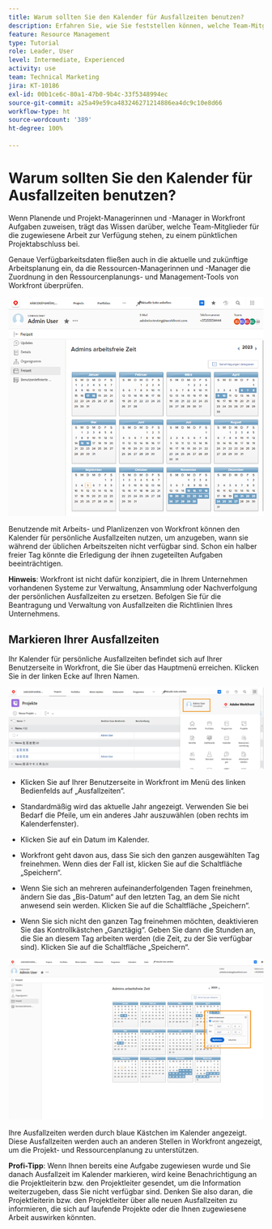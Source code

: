 ```yaml
---
title: Warum sollten Sie den Kalender für Ausfallzeiten benutzen?
description: Erfahren Sie, wie Sie feststellen können, welche Team-Mitglieder für die Erledigung zugewiesener Aufgaben zur Verfügung stehen und welche nicht.
feature: Resource Management
type: Tutorial
role: Leader, User
level: Intermediate, Experienced
activity: use
team: Technical Marketing
jira: KT-10186
exl-id: 00b1ce6c-80a1-47b0-9b4c-33f5348994ec
source-git-commit: a25a49e59ca483246271214886ea4dc9c10e8d66
workflow-type: ht
source-wordcount: '389'
ht-degree: 100%

---
```


# Warum sollten Sie den Kalender für Ausfallzeiten benutzen?

Wenn Planende und Projekt-Managerinnen und -Manager in Workfront Aufgaben zuweisen, trägt das Wissen darüber, welche Team-Mitglieder für die zugewiesene Arbeit zur Verfügung stehen, zu einem pünktlichen Projektabschluss bei.

Genaue Verfügbarkeitsdaten fließen auch in die aktuelle und zukünftige Arbeitsplanung ein, da die Ressourcen-Managerinnen und -Manager die Zuordnung in den Ressourcenplanungs- und Management-Tools von Workfront überprüfen.

![Kalender für persönliche Ausfallzeiten](assets/pto_01.png)

Benutzende mit Arbeits- und Planlizenzen von Workfront können den Kalender für persönliche Ausfallzeiten nutzen, um anzugeben, wann sie während der üblichen Arbeitszeiten nicht verfügbar sind. Schon ein halber freier Tag könnte die Erledigung der ihnen zugeteilten Aufgaben beeinträchtigen.

**Hinweis**: Workfront ist nicht dafür konzipiert, die in Ihrem Unternehmen vorhandenen Systeme zur Verwaltung, Ansammlung oder Nachverfolgung der persönlichen Ausfallzeiten zu ersetzen. Befolgen Sie für die Beantragung und Verwaltung von Ausfallzeiten die Richtlinien Ihres Unternehmens.


## Markieren Ihrer Ausfallzeiten

Ihr Kalender für persönliche Ausfallzeiten befindet sich auf Ihrer Benutzerseite in Workfront, die Sie über das Hauptmenü erreichen. Klicken Sie in der linken Ecke auf Ihren Namen.

![Benutzername im Hauptmenü](assets/pto_02.png)

* Klicken Sie auf Ihrer Benutzerseite in Workfront im Menü des linken Bedienfelds auf „Ausfallzeiten“.

* Standardmäßig wird das aktuelle Jahr angezeigt. Verwenden Sie bei Bedarf die Pfeile, um ein anderes Jahr auszuwählen (oben rechts im Kalenderfenster).

* Klicken Sie auf ein Datum im Kalender.

* Workfront geht davon aus, dass Sie sich den ganzen ausgewählten Tag freinehmen. Wenn dies der Fall ist, klicken Sie auf die Schaltfläche „Speichern“.

* Wenn Sie sich an mehreren aufeinanderfolgenden Tagen freinehmen, ändern Sie das „Bis-Datum“ auf den letzten Tag, an dem Sie nicht anwesend sein werden. Klicken Sie auf die Schaltfläche „Speichern“.

* Wenn Sie sich nicht den ganzen Tag freinehmen möchten, deaktivieren Sie das Kontrollkästchen „Ganztägig“. Geben Sie dann die Stunden an, die Sie an diesem Tag arbeiten werden (die Zeit, zu der Sie verfügbar sind). Klicken Sie auf die Schaltfläche „Speichern“.

![Eintragen von Ausfallzeiten im persönlichen Kalender](assets/pto_03.png)

Ihre Ausfallzeiten werden durch blaue Kästchen im Kalender angezeigt. Diese Ausfallzeiten werden auch an anderen Stellen in Workfront angezeigt, um die Projekt- und Ressourcenplanung zu unterstützen.

**Profi-Tipp**: Wenn Ihnen bereits eine Aufgabe zugewiesen wurde und Sie danach Ausfallzeit im Kalender markieren, wird keine Benachrichtigung an die Projektleiterin bzw. den Projektleiter gesendet, um die Information weiterzugeben, dass Sie nicht verfügbar sind. Denken Sie also daran, die Projektleiterin bzw. den Projektleiter über alle neuen Ausfallzeiten zu informieren, die sich auf laufende Projekte oder die Ihnen zugewiesene Arbeit auswirken könnten.
